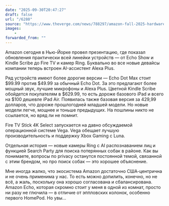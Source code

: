 ```yaml
---
date: "2025-09-30T20:47:27"
draft: false
url: "/6280"
source: "https://www.theverge.com/news/788297/amazon-fall-2025-hardware-announcements-echo-alexa-kindle-ring"
images:
    -
forwarded_from: ""
---
```


Amazon сегодня в Нью-Йорке провел презентацию, где показал обновления практически всей линейки устройств — от Echo Show и Kindle Scribe до Fire TV и камер Ring. Буквально во все новые девайсы компании теперь встроен AI-ассистент Alexa Plus.

Ряд устройств имеют более дорогие версии — Echo Dot Max стоит $99.99 против $49.99 за обычный Echo Dot. За это предлагают более мощный звук, лучшие микрофоны и Alexa Plus. Цветной Kindle Scribe обойдется покупателям в $629.99, то есть дороже базового iPad и всего на $100 дешевле iPad Air. Появилась также базовая версия за 429,99 долларов, что дороже прошлогодней младшей модели. Но новые модели легче, мощнее и тоньше предыдущих. На пошлины никто не ссылается, но вряд ли не помнит.

Fire TV Stick 4K Select запускается на давно обсуждаемой операционной системе Vega. Vega обещает лучшую производительность и поддержку Xbox Gaming с Luna.

Отдельная история — новые камеры Ring с AI распознаванием лиц и функцией Search Party для поиска потерянных собак в районе. Как вы понимаете, вопросы по privacy останутся постоянной темой, связанной с этим брендом, но про поиск собак — это хорошее объяснение. 

Мне иногда жалко, что экосистема Amazon достаточно США-центрична и не очень применима у нас. То есть можно допилить, конечно, но не всё, а жаль, поскольку она хорошо согласована и сбалансирована. Amazon Echo, которая скромно стоит у меня в одной из комнат, просто ни разу не глючила — в отличие от эппловских колонок, особенно первого HomePod. Но увы…
